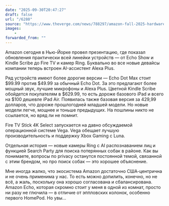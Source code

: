 ```yaml
---
date: "2025-09-30T20:47:27"
draft: false
url: "/6280"
source: "https://www.theverge.com/news/788297/amazon-fall-2025-hardware-announcements-echo-alexa-kindle-ring"
images:
    -
forwarded_from: ""
---
```


Amazon сегодня в Нью-Йорке провел презентацию, где показал обновления практически всей линейки устройств — от Echo Show и Kindle Scribe до Fire TV и камер Ring. Буквально во все новые девайсы компании теперь встроен AI-ассистент Alexa Plus.

Ряд устройств имеют более дорогие версии — Echo Dot Max стоит $99.99 против $49.99 за обычный Echo Dot. За это предлагают более мощный звук, лучшие микрофоны и Alexa Plus. Цветной Kindle Scribe обойдется покупателям в $629.99, то есть дороже базового iPad и всего на $100 дешевле iPad Air. Появилась также базовая версия за 429,99 долларов, что дороже прошлогодней младшей модели. Но новые модели легче, мощнее и тоньше предыдущих. На пошлины никто не ссылается, но вряд ли не помнит.

Fire TV Stick 4K Select запускается на давно обсуждаемой операционной системе Vega. Vega обещает лучшую производительность и поддержку Xbox Gaming с Luna.

Отдельная история — новые камеры Ring с AI распознаванием лиц и функцией Search Party для поиска потерянных собак в районе. Как вы понимаете, вопросы по privacy останутся постоянной темой, связанной с этим брендом, но про поиск собак — это хорошее объяснение. 

Мне иногда жалко, что экосистема Amazon достаточно США-центрична и не очень применима у нас. То есть можно допилить, конечно, но не всё, а жаль, поскольку она хорошо согласована и сбалансирована. Amazon Echo, которая скромно стоит у меня в одной из комнат, просто ни разу не глючила — в отличие от эппловских колонок, особенно первого HomePod. Но увы…
